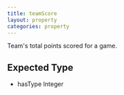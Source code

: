 ```yaml
---
title: teamScore
layout: property
categories: property
---
```


Team's total points scored for a game.

## Expected Type

*   hasType Integer
